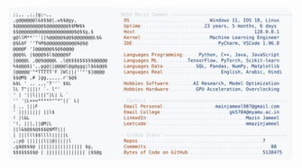 <picture>
  <source srcset="https://raw.githubusercontent.com/mmazinjameel/mmazinjameel/main/dark_mode.svg?v=1744395240" media="(prefers-color-scheme: dark)">
  <img src="https://raw.githubusercontent.com/mmazinjameel/mmazinjameel/main/light_mode.svg?v=1744395240">
</picture>
